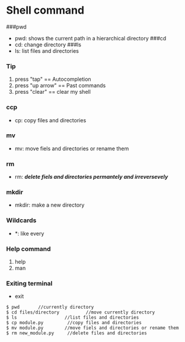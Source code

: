 # Shell command
###pwd
- pwd: shows the current path in a hierarchical directory
###cd
- cd: change directory
###ls
- ls: list files and directories
### Tip
1. press "tap" == Autocompletion
2. press "up arrow" == Past commands
3. press "clear" == clear my shell
### ccp
- cp: copy files and directories
### mv
- mv: move fiels and directories or rename them
### rm
- rm: ***delete fiels and directories permantely and irreversevely***
### mkdir
- mkdir: make a new directory
### Wildcards
- *: like every
### Help command
1. help
2. man
### Exiting terminal
- exit
```
$ pwd       //currently directory
$ cd files/directory          //move currently directory
$ ls                  //list files and directories
$ cp module.py         //copy files and directories
$ mv module.py        //move fiels and directories or rename them
$ rm new_module.py     //delete files and directories
```

